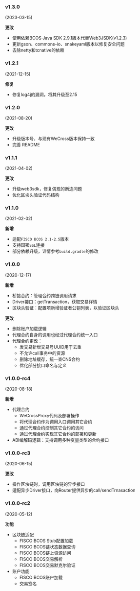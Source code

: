 ### v1.3.0

(2023-03-15)

**更改**

* 使用依赖BCOS Java SDK 2.9.1版本代替Web3JSDK(v1.2.3)
* 更新gson、commons-io、snakeyaml版本以修复安全问题
* 去除netty和tcnative的依赖

### v1.2.1

(2021-12-15)

**修复**

* 修复log4j的漏洞，将其升级至2.15

### v1.2.0

(2021-08-20)

**更改**

* 升级版本号，与现有WeCross版本保持一致
* 完善 README 

### v1.1.1

(2021-04-02)

**更改**

* 升级web3sdk，修复偶现的断连问题
* 优化区块头验证代码结构

### v1.1.0

(2021-02-02)

**新增**

* 适配`FISCO BCOS 2.1-2.5`版本
* 支持国密`SSL`连接
* 部分依赖升级，详情参考`build.gradle`的修改

### v1.0.0

(2020-12-17)

**新增**

* 桥接合约：管理合约跨链调用请求
* Driver接口：getTransaction，获取交易详情
* 区块头验证：配置项新增验证者公钥列表，以验证区块头

**更改**

* 删除账户加载逻辑
* 代理合约自身的调用也经过代理合约统一入口
* 代理合约更改：
    * 发交易新增交易号UUID用于去重
    * 不允许call事务中的资源
    * 删除地址缓存，统一查CNS合约
    * 优化部分接口命名与定义

### v1.0.0-rc4

(2020-08-18)

**新增**

* 代理合约
  * WeCrossProxy代码及部署操作
  * 将代理合约作为调用入口调用其它合约
  * 通过代理合约控制其它合约的访问
  * 通过代理合约实现其它合约的部署和更新
* ABI编解码逻辑：支持调用多种变量类型的合约接口

### v1.0.0-rc3

(2020-06-15)

**更改**

* 操作区块链时，调用区块链的异步接口
* 适配异步Driver接口，向Router提供异步的call/sendTrnasaction

### v1.0.0-rc2

(2020-05-12)

**功能**
* 区块链适配
  * FISCO BCOS Stub配置加载
  * FISCO BCOS链状态数据查询
  * FISCO BCOS链上资源访问
  * FISCO BCOS交易解析
  * FISCO BCOS交易默克尔验证
* 账户功能
  * FISCO BCOS账户加载
  * 交易签名
